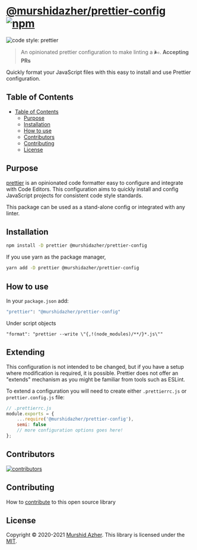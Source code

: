 # [@murshidazher/prettier-config](https://github.com/murshidazher/prettier-config) [![npm](https://img.shields.io/npm/v/@murshidazher/prettier-config.svg?label=&color=0080FF)](https://github.com/murshidazher/prettier-config/releases/latest)

![code style: prettier](https://img.shields.io/badge/code_style-prettier-ff69b4.svg?style=flat-square)

> An opinionated prettier configuration to make linting a 🌬️. **Accepting PRs**

Quickly format your JavaScript files with this easy to install and use Prettier configuration.

## Table of Contents

- [Table of Contents](#table-of-contents)
  - [Purpose](#purpose)
  - [Installation](#installation)
  - [How to use](#how-to-use)
  - [Contributors](#contributors)
  - [Contributing](#contributing)
  - [License](#license)

## Purpose

[prettier](https://prettier.io/) is an opinionated code formatter easy to configure and integrate with Code Editors. This configuration aims to quickly install and config JavaScript projects for consistent code style standards.

This package can be used as a stand-alone config or integrated with any linter.

## Installation

```sh
npm install -D prettier @murshidazher/prettier-config
```

If you use yarn as the package manager,

```sh
yarn add -D prettier @murshidazher/prettier-config
```

## How to use

In your `package.json` add:

```sh
"prettier": "@murshidazher/prettier-config"
```

Under script objects

```sh
"format": "prettier --write \"{,!(node_modules)/**/}*.js\""
```

## Extending

This configuration is not intended to be changed, but if you have a setup where modification is required, it is possible. Prettier does not offer an "extends" mechanism as you might be familiar from tools such as ESLint.

To extend a configuration you will need to create either `.prettierrc.js` or `prettier.config.js` file:

```js
// .prettierrc.js
module.exports = {
    ...require('@murshidazher/prettier-config'),
    semi: false
    // more configuration options goes here!
};
```

## Contributors

[![contributors](https://contrib.rocks/image?repo=murshidazher/prettier-config)](https://github.com/murshidazher/prettier-config/graphs/contributors)

## Contributing

How to [contribute](/CONTRIBUTING.MD) to this open source library

## License

Copyright © 2020-2021 [Murshid Azher](https://murshidazher.com). This library is licensed under the [MIT](./LICENCE).
